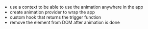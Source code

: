 - use a context to be able to use the animation anywhere in the app 
- create animation provider to wrap the app
- custom hook that returns the trigger function
- remove the element from DOM after animation is done

